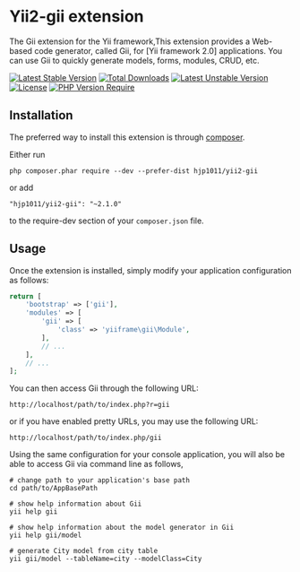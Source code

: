 Yii2-gii extension
=======================
The Gii extension for the Yii framework,This extension provides a Web-based code generator, called Gii, for [Yii framework 2.0] applications.
You can use Gii to quickly generate models, forms, modules, CRUD, etc.

[![Latest Stable Version](http://poser.pugx.org/hjp1011/yii2-gii/v)](https://packagist.org/packages/hjp1011/yii2-gii) [![Total Downloads](http://poser.pugx.org/hjp1011/yii2-gii/downloads)](https://packagist.org/packages/hjp1011/yii2-gii) [![Latest Unstable Version](http://poser.pugx.org/hjp1011/yii2-gii/v/unstable)](https://packagist.org/packages/hjp1011/yii2-gii) [![License](http://poser.pugx.org/hjp1011/yii2-gii/license)](https://packagist.org/packages/hjp1011/yii2-gii) [![PHP Version Require](http://poser.pugx.org/hjp1011/yii2-gii/require/php)](https://packagist.org/packages/hjp1011/yii2-gii)


Installation
------------

The preferred way to install this extension is through [composer](http://getcomposer.org/download/).

Either run

```
php composer.phar require --dev --prefer-dist hjp1011/yii2-gii
```

or add

```
"hjp1011/yii2-gii": "~2.1.0"
```

to the require-dev section of your `composer.json` file.


Usage
-----

Once the extension is installed, simply modify your application configuration as follows:

```php
return [
    'bootstrap' => ['gii'],
    'modules' => [
        'gii' => [
            'class' => 'yiiframe\gii\Module',
        ],
        // ...
    ],
    // ...
];
```

You can then access Gii through the following URL:

```
http://localhost/path/to/index.php?r=gii
```

or if you have enabled pretty URLs, you may use the following URL:

```
http://localhost/path/to/index.php/gii
```

Using the same configuration for your console application, you will also be able to access Gii via
command line as follows,

```
# change path to your application's base path
cd path/to/AppBasePath

# show help information about Gii
yii help gii

# show help information about the model generator in Gii
yii help gii/model

# generate City model from city table
yii gii/model --tableName=city --modelClass=City
```
